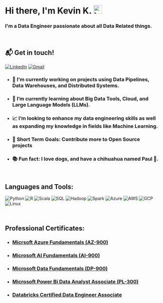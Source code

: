 # Hi there, I'm Kevin K. <img src="https://user-images.githubusercontent.com/1303154/88677602-1635ba80-d120-11ea-84d8-d263ba5fc3c0.gif" width="28px" alt="hi">

### I'm a Data Engineer passionate about all Data Related things.

<br />

## 📬 Get in touch!

[![LinkedIn](https://img.shields.io/badge/-Kevin%20Knights-blue?logo=linkedin)](https://www.linkedin.com/in/knightsk/)
[![Gmail](https://img.shields.io/badge/-kevin.k.knights-white?logo=gmail)](mailto:kevin.k.knights@gmail.com)
<br />

- ### 🤖 I'm currently working on projects using Data Pipelines, Data Warehouses, and Distributed Systems.
- ### 🧠 I’m currently learning about Big Data Tools, Cloud, and Large Language Models (LLMs).
- ### 📈 I’m looking to enhance my data engineering skills as well as expanding my knowledge in fields like Machine Learning.
- ### 🥅 Short Term Goals: Contribute more to Open Source projects
- ### 📚 Fun fact: I love dogs, and have a chihuahua named Paul 🐶.

<br />

## Languages and Tools:

![Python](https://img.shields.io/badge/-Python-black?style=for-the-badge&logo=python)
![R](https://img.shields.io/badge/-R-black?style=for-the-badge&logo=r)
![Scala](https://img.shields.io/badge/-Scala-black?style=for-the-badge&logo=scala)
![SQL](https://img.shields.io/badge/-PostgreSQL-black?style=for-the-badge&logo=postgresql)
![Hadoop](https://img.shields.io/badge/-Hadoop-black?style=for-the-badge&logo=apachehadoop)
![Spark](https://img.shields.io/badge/-Spark-black?style=for-the-badge&logo=apachespark)
![Azure](https://img.shields.io/badge/-Azure-black?style=for-the-badge&logo=microsoftazure)
![AWS](https://img.shields.io/badge/-AWS-black?style=for-the-badge&logo=amazonaws)
![GCP](https://img.shields.io/badge/-GCP-black?style=for-the-badge&logo=googlecloud)
![Linux](https://img.shields.io/badge/-Linux-black?style=for-the-badge&logo=linux)

<br />

## Professional Certificates:

- ### [Micrsoft Azure Fundamentals (AZ-900)](https://www.credly.com/earner/earned/badge/1593161f-d719-4f80-b186-7ccf876d3a32)
- ### [Microsoft AI Fundamentals (AI-900)](https://www.credly.com/earner/earned/badge/a93f30ad-ca7a-42e8-96b9-e42e30a69215)
- ### [Microsoft Data Fundamentals (DP-900)](https://www.credly.com/badges/66eb11fd-11d5-458d-8671-325357dfad9f)
- ### [Microsoft Power Bi Data Analyst Associate (PL-300)](https://www.credly.com/earner/earned/badge/325ad30d-5034-4922-8d57-b2b33f6faf34)
- ### [Databricks Certified Data Engineer Associate](https://credentials.databricks.com/30eb8649-c06d-4bda-963c-62092e3e8c9d#gs.2lbt5n)
<br />
